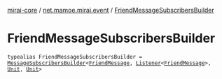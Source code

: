 [mirai-core](../index.md) / [net.mamoe.mirai.event](index.md) / [FriendMessageSubscribersBuilder](./-friend-message-subscribers-builder.md)

# FriendMessageSubscribersBuilder

`typealias FriendMessageSubscribersBuilder = `[`MessageSubscribersBuilder`](-message-subscribers-builder/index.md)`<`[`FriendMessage`](../net.mamoe.mirai.message/-friend-message/index.md)`, `[`Listener`](-listener/index.md)`<`[`FriendMessage`](../net.mamoe.mirai.message/-friend-message/index.md)`>, `[`Unit`](https://kotlinlang.org/api/latest/jvm/stdlib/kotlin/-unit/index.html)`, `[`Unit`](https://kotlinlang.org/api/latest/jvm/stdlib/kotlin/-unit/index.html)`>`